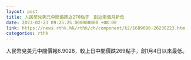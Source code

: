 ```yaml
---
layout: post
title: 人民幣兌美元中間價跌近270點子　創近兩個月新低
date: 2023-02-23 09:25:25.000000000 +08:00
link: https://news.rthk.hk/rthk/ch/component/k2/1689096-20230223.htm
categories: rthk
---
```


人民幣兌美元中間價報6.9028，較上日中間價跌269點子，創1月4日以來最低。
